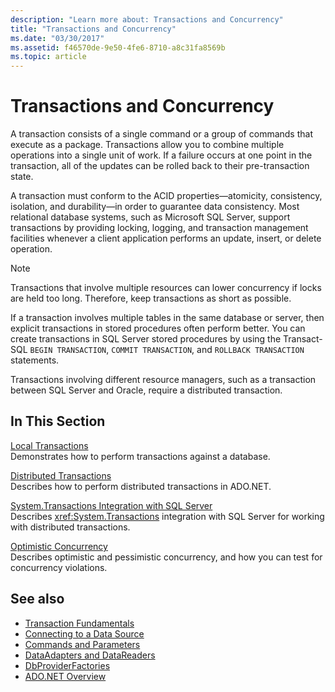```yaml
---
description: "Learn more about: Transactions and Concurrency"
title: "Transactions and Concurrency"
ms.date: "03/30/2017"
ms.assetid: f46570de-9e50-4fe6-8710-a8c31fa8569b
ms.topic: article
---
```

# Transactions and Concurrency

A transaction consists of a single command or a group of commands that execute as a package. Transactions allow you to combine multiple operations into a single unit of work. If a failure occurs at one point in the transaction, all of the updates can be rolled back to their pre-transaction state.  
  
 A transaction must conform to the ACID properties—atomicity, consistency, isolation, and durability—in order to guarantee data consistency. Most relational database systems, such as Microsoft SQL Server, support transactions by providing locking, logging, and transaction management facilities whenever a client application performs an update, insert, or delete operation.  
  
> [!NOTE]
> Transactions that involve multiple resources can lower concurrency if locks are held too long. Therefore, keep transactions as short as possible.  
  
 If a transaction involves multiple tables in the same database or server, then explicit transactions in stored procedures often perform better. You can create transactions in SQL Server stored procedures by using the Transact-SQL `BEGIN TRANSACTION`, `COMMIT TRANSACTION`, and `ROLLBACK TRANSACTION` statements.
  
 Transactions involving different resource managers, such as a transaction between SQL Server and Oracle, require a distributed transaction.  
  
## In This Section  

 [Local Transactions](local-transactions.md)  
 Demonstrates how to perform transactions against a database.  
  
 [Distributed Transactions](distributed-transactions.md)  
 Describes how to perform distributed transactions in ADO.NET.  
  
 [System.Transactions Integration with SQL Server](system-transactions-integration-with-sql-server.md)  
 Describes <xref:System.Transactions> integration with SQL Server for working with distributed transactions.  
  
 [Optimistic Concurrency](optimistic-concurrency.md)  
 Describes optimistic and pessimistic concurrency, and how you can test for concurrency violations.  
  
## See also

- [Transaction Fundamentals](../transactions/transaction-fundamentals.md)
- [Connecting to a Data Source](connecting-to-a-data-source.md)
- [Commands and Parameters](commands-and-parameters.md)
- [DataAdapters and DataReaders](dataadapters-and-datareaders.md)
- [DbProviderFactories](dbproviderfactories.md)
- [ADO.NET Overview](ado-net-overview.md)
